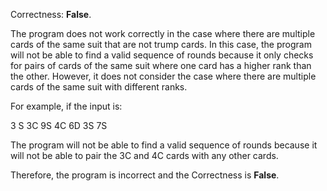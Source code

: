 Correctness: **False**.

The program does not work correctly in the case where there are multiple cards of the same suit that are not trump cards. In this case, the program will not be able to find a valid sequence of rounds because it only checks for pairs of cards of the same suit where one card has a higher rank than the other. However, it does not consider the case where there are multiple cards of the same suit with different ranks.

For example, if the input is:

3
S
3C 9S 4C 6D 3S 7S

The program will not be able to find a valid sequence of rounds because it will not be able to pair the 3C and 4C cards with any other cards.

Therefore, the program is incorrect and the Correctness is **False**.